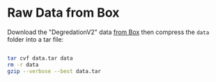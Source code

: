 # Raw Data from Box

Download the "DegredationV2" data [from Box](https://app.box.com/folder/263565529882) then compress the `data` folder into a tar file:

```bash

tar cvf data.tar data
rm -r data
gzip --verbose --best data.tar
```